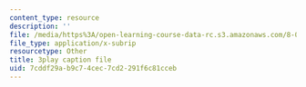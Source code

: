 ```yaml
---
content_type: resource
description: ''
file: /media/https%3A/open-learning-course-data-rc.s3.amazonaws.com/8-04-quantum-physics-i-spring-2013/7cddf29ab9c74cec7cd2291f6c81cceb_jJX_1zT73U0.srt
file_type: application/x-subrip
resourcetype: Other
title: 3play caption file
uid: 7cddf29a-b9c7-4cec-7cd2-291f6c81cceb
---
```

